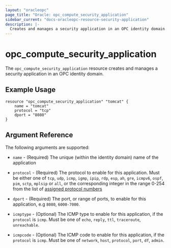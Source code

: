 ```yaml
---
layout: "oracleopc"
page_title: "Oracle: opc_compute_security_application"
sidebar_current: "docs-oracleopc-resource-security-application"
description: |-
  Creates and manages a security application in an OPC identity domain.
---
```


# opc\_compute\_security\_application

The ``opc_compute_security_application`` resource creates and manages a security application in an OPC identity domain.

## Example Usage

```
resource "opc_compute_security_application" "tomcat" {
	name = "tomcat"
	protocol = "tcp"
	dport = "8080"
}
```

## Argument Reference

The following arguments are supported:

* `name` - (Required) The unique (within the identity domain) name of the application

* `protocol` - (Required) The protocol to enable for this application. Must be either one of
`tcp`, `udp`, `icmp`, `igmp`, `ipip`, `rdp`, `esp`, `ah`, `gre`, `icmpv6`, `ospf`, `pim`, `sctp`, `mplsip` or `all`, or
the corresponding integer in the range 0-254 from the list of [assigned protocol numbers](http://www.iana.org/assignments/protocol-numbers/protocol-numbers.xhtml)

* `dport` - (Required) The port, or range of ports, to enable for this application, e.g `8080`, `6000-7000`.

* `icmptype` - (Optional) The ICMP type to enable for this application, if the `protocol` is `icmp`. Must be one of
`echo`, `reply`, `ttl`, `traceroute`, `unreachable`.

* `icmpcode` - (Optional) The ICMP code to enable for this application, if the `protocol` is `icmp`. Must be one of
`network`, `host`, `protocol`, `port`, `df`, `admin`.
